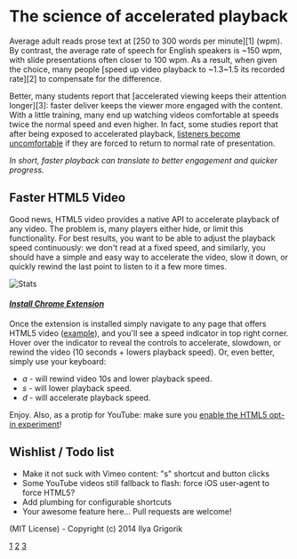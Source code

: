 # The science of accelerated playback

Average adult reads prose text at [250 to 300 words per minute][1] (wpm). By contrast, the average rate of speech for English speakers is ~150 wpm, with slide presentations often closer to 100 wpm. As a result, when given the choice, many people [speed up video playback to ~1.3~1.5 its recorded rate][2] to compensate for the difference.

Better, many students report that [accelerated viewing keeps their attention longer][3]: faster deliver keeps the viewer more engaged with the content. With a little training, many end up watching videos comfortable at speeds twice the normal speed and even higher. In fact, some studies report that after being exposed to accelerated playback, [listeners become uncomfortable](http://xenia.media.mit.edu/~barons/html/avios92.html#beasleyalteredspeech) if they are forced to return to normal rate of presentation. 

*In short, faster playback can translate to better engagement and quicker progress.* 

## Faster HTML5 Video

Good news, HTML5 video provides a native API to accelerate playback of any video. The problem is, many players either hide, or limit this functionality. For best results, you want to be able to adjust the playback speed continuously: we don't read at a fixed speed, and similarly, you should have a simple and easy way to accelerate the video, slow it down, or quickly rewind the last point to listen to it a few more times.

![Stats](https://lh6.googleusercontent.com/0irdyySLwcMyzqWoqBWr6q3o8i1RNyJyY4Lfv0DX0adQlHuzqsf_5QrYs3Bte2Dc59wSUojGhg=s640-h400-e365-rw)

#### *[Install Chrome Extension](https://chrome.google.com/webstore/detail/html5-video-playback-spee/nffaoalbilbmmfgbnbgppjihopabppdk)*

Once the extension is installed simply navigate to any page that offers HTML5 video ([example](http://www.youtube.com/watch?v=E9FxNzv1Tr8)), and you'll see a speed indicator in top right corner. Hover over the indicator to reveal the controls to accelerate, slowdown, or rewind the video (10 seconds + lowers playback speed). Or, even better, simply use your keyboard:

* *a* - will rewind video 10s and lower playback speed.
* *s* - will lower playback speed.
* *d* - will accelerate playback speed.

Enjoy. Also, as a protip for YouTube: make sure you [enable the HTML5 opt-in experiment](http://www.youtube.com/html5)!


## Wishlist / Todo list

* Make it not suck with Vimeo content: "s" shortcut and button clicks
* Some YouTube videos still fallback to flash: force iOS user-agent to force HTML5?
* Add plumbing for configurable shortcuts
* Your awesome feature here... Pull requests are welcome!


(MIT License) - Copyright (c) 2014 Ilya Grigorik


[1](http://www.paperbecause.com/PIOP/files/f7/f7bb6bc5-2c4a-466f-9ae7-b483a2c0dca4.pdf)
[2](http://research.microsoft.com/en-us/um/people/lhe/papers/chi99.tc.pdf)
[3](http://www.enounce.com/docs/BYUPaper020319.pdf)
